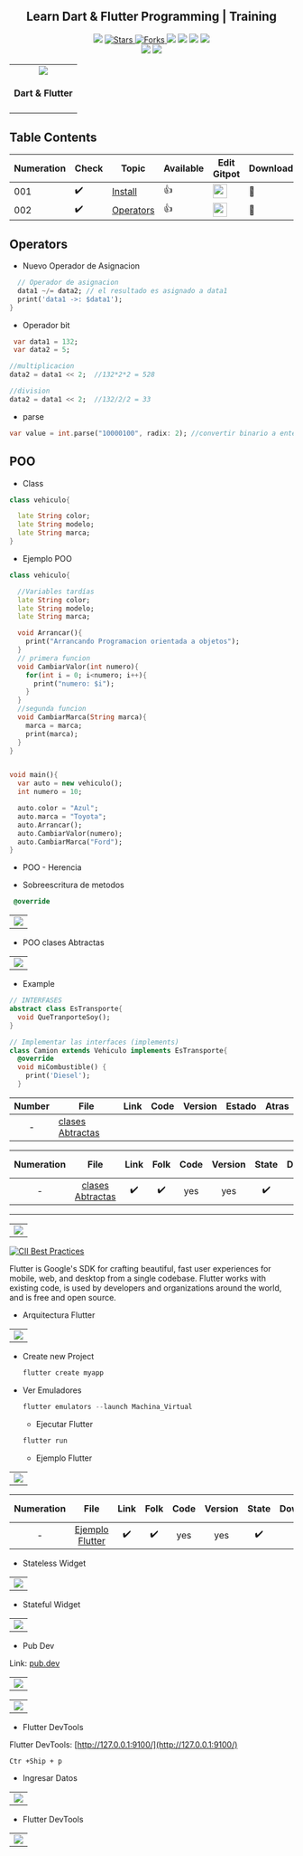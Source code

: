 <h2 align="center">Learn Dart & Flutter Programming | Training </h2>

<p align="center">
  
   </a>
    <img src="https://img.shields.io/github/languages/top/BrianMarquez3/Learning-Dart-Flutter?color=blue">
  </a>
  <a href="https://github.com/BrianMarquez3/Learning-Dart-Flutter/stargazers">
    <img src="https://img.shields.io/github/stars/BrianMarquez3/Learning-Dart-Flutter.svg?style=flat" alt="Stars">
  </a>
  <a href="https://github.com/BrianMarquez3/Learning-Dart-Flutter/network">
    <img src="https://img.shields.io/github/forks/BrianMarquez3/Learning-Dart-Flutter.svg?style=flat" alt="Forks">
  </a>
    <img src="https://img.shields.io/github/v/tag/BrianMarquez3/Learning-Dart-Flutter?color=red&label=Version&logo=dart">
  </a>
  
  </a>
    <img src="https://img.shields.io/github/languages/code-size/BrianMarquez3/Learning-Dart-Flutter">
  </a>
  
  </a>
    <img src="https://img.shields.io/github/downloads/BrianMarquez3/Learning-Dart-Flutter/total?color=green">
  </a>
  
   </a>
   <a href="https://github.com/BrianMarquez3/Learning-Dart-Flutter/network">
    <img src="https://img.shields.io/badge/Plataform-Windows-blue">
  </a><br>
 
<!--Cuadrados grandes-->
  <img src="https://img.shields.io/github/last-commit/BrianMarquez3/Learning-Dart-Flutter?color=yellow&style=for-the-badge">
  <img src="https://img.shields.io/github/languages/count/BrianMarquez3/Learning-Dart-Flutter?style=for-the-badge">
  
</p>
  
<table align="center">
  <tr>
    <td align="center" style="padding=0;width=50%;">
      <img align="center" style="padding=0;" src="./images/logo/main.jpg" />
      <h4 align="center"> Dart & Flutter </h4>
    </td>
  </tr>
</table>
 
## Table Contents

 Numeration    | Check  |    Topic      |   Available      |    Edit Gitpot    |    Downloads    |  Link   |
| ------------ |--------|-------------- |----------------- |------------------ |---------------- |-------- |
|  001   |:heavy_check_mark: | [Install](https://github.com/BrianMarquez3/Learning-Dark-Flutter/tree/main/Install-Dark-Flutter)  |   👍  |<img src="https://media.giphy.com/media/gJ1zlEIw4c30qpyooF/giphy.gif" width="25px"> | 💾 | [ Atras](https://github.com/BrianMarquez3) | 
|  002   |:heavy_check_mark: | [Operators](#Operators)  |   👍  |<img src="https://media.giphy.com/media/gJ1zlEIw4c30qpyooF/giphy.gif" width="25px"> | 💾 | [ Atras](https://github.com/BrianMarquez3) | 

## Operators

* Nuevo Operador de Asignacion

```dart
  // Operador de asignacion
  data1 ~/= data2; // el resultado es asignado a data1
  print('data1 ->: $data1');
}
```
* Operador bit

```dart
 var data1 = 132;
 var data2 = 5;

//multiplicacion
data2 = data1 << 2;  //132*2*2 = 528

//division
data2 = data1 << 2;  //132/2/2 = 33
```

* parse

```dart
var value = int.parse("10000100", radix: 2); //convertir binario a entero
```

<!--https://giphy.com/stickers/LeCercle-Boxing-boom-cercle-lecercle-hsg8UlvI5sYa4oVFIW>-->

## POO

* Class

```dart
class vehiculo{

  late String color;
  late String modelo;
  late String marca;
}

```

* Ejemplo POO

```dart
class vehiculo{

  //Variables tardías
  late String color;
  late String modelo;
  late String marca;

  void Arrancar(){
    print("Arrancando Programacion orientada a objetos");
  }
  // primera funcion
  void CambiarValor(int numero){
    for(int i = 0; i<numero; i++){
      print("numero: $i");
    }
  }
  //segunda funcion
  void CambiarMarca(String marca){
    marca = marca;
    print(marca);
  }
}


void main(){
  var auto = new vehiculo();
  int numero = 10;

  auto.color = "Azul";
  auto.marca = "Toyota";
  auto.Arrancar();
  auto.CambiarValor(numero);
  auto.CambiarMarca("Ford");
}
```

* POO - Herencia

- Sobreescritura de metodos

```dart
 @override
 ```

<table align="center">
  <tr>
    <td align="center" style="padding=0;width=50%;">
      <img align="center" style="padding=0;" src="./images/image_herencia.png" />
    </td>
  </tr>
</table>

* POO clases Abtractas


<table align="center">
  <tr>
    <td align="center" style="padding=0;width=50%;">
      <img align="center" style="padding=0;" src="./images/image_classesAbtractas.png" />
    </td>
  </tr>
</table>

- Example

```dart
// INTERFASES
abstract class EsTransporte{
  void QueTranporteSoy();
}

// Implementar las interfaces (implements)
class Camion extends Vehiculo implements EsTransporte{
  @override
  void miCombustible() {
    print('Diesel');
  }
```

|Number| File                  | Link        |    Code     | Version     | Estado      | Atras       |
|:----:|-----------------------|:-----------:|:-----------:|:-----------:|:-----------:|:-----------:|
| -   | [clases Abtractas ](https://github.com/BrianMarquez3/Learning-Dark-Flutter/blob/main/interfaces.dart) |




|Numeration  | File   |  Link       |    Folk     |  Code       | Version     | State       | Download    |  Go back    |
|:----------:|:------:|:-----------:|:-----------:|:-----------:|:-----------:|:-----------:|:-----------:|:-----------:|
|-       | [clases Abtractas ](https://github.com/BrianMarquez3/Learning-Dark-Flutter/blob/main/interfaces.dart)  | ✔️  | ✔️ | yes | yes | ✔️ | 💾 | [⬅️Atras](#https://github.com/BrianMarquez3) |

---

<table align="center">
  <tr>
    <td align="center" style="padding=0;width=50%;">
      <img align="center" style="padding=0;" src="./images/flutter/flutter-lockup-bg.jpg" />
    </td>
  </tr>
</table>

[![CII Best Practices](https://bestpractices.coreinfrastructure.org/projects/5631/badge)](https://bestpractices.coreinfrastructure.org/projects/5631)


Flutter is Google's SDK for crafting beautiful, fast user experiences for
mobile, web, and desktop from a single codebase. Flutter works with existing
code, is used by developers and organizations around the world, and is free and
open source. 

 - Arquitectura Flutter

<table align="center">
  <tr>
    <td align="center" style="padding=0;width=50%;">
      <img align="center" style="padding=0;" src="./images/flutter/conocendo_flutter.png" />
    </td>
  </tr>
</table>

* Create new Project

  ```dart
  flutter create myapp
  ```

* Ver Emuladores

  ```dart
  flutter emulators --launch Machina_Virtual
  ```

  * Ejecutar Flutter

  ```dart
  flutter run
  ```

  * Ejemplo Flutter
  
<table align="center">
  <tr>
    <td align="center" style="padding=0;width=50%;">
      <img align="center" style="padding=0;" src="./images/ejemploFlutter.png" />
    </td>
  </tr>
</table>

|Numeration  | File   |  Link       |    Folk     |  Code       | Version     | State       | Download    |  Go back    |
|:----------:|:------:|:-----------:|:-----------:|:-----------:|:-----------:|:-----------:|:-----------:|:-----------:|
|-       | [Ejemplo Flutter ](https://github.com/BrianMarquez3/Learning-Dark-Flutter/tree/main/myFlutter/myapp)  | ✔️  | ✔️ | yes | yes | ✔️ | 💾 | [⬅️Atras](#https://github.com/BrianMarquez3) |

* Stateless Widget

<table align="center">
  <tr>
    <td align="center" style="padding=0;width=50%;">
      <img align="center" style="padding=0;" src="./images/statelessWidget.png" />
    </td>
  </tr>
</table>

* Stateful Widget

<table align="center">
  <tr>
    <td align="center" style="padding=0;width=50%;">
      <img align="center" style="padding=0;" src="./images/statefulWidget.png" />
    </td>
  </tr>
</table>

* Pub Dev

Link: [pub.dev](https://pub.dev/)

<table align="center">
  <tr>
    <td align="center" style="padding=0;width=50%;">
      <img align="center" style="padding=0;" src="./images/pub_dev.png" />
    </td>
  </tr>
  
  <table align="center">
  <tr>
    <td align="center" style="padding=0;width=50%;">
      <img align="center" style="padding=0;" src="./images/pub_dev_eample.png" />
    </td>
  </tr>
</table>


* Flutter DevTools

Flutter DevTools: [http://127.0.0.1:9100/](http://127.0.0.1:9100/)


 `Ctr +Ship + p`

- Ingresar Datos

<table align="center">
  <tr>
    <td align="center" style="padding=0;width=50%;">
      <img align="center" style="padding=0;" src="./images/dart_opcions.png" />
    </td>
  </tr>
</table>

- Flutter DevTools

<table align="center">
  <tr>
    <td align="center" style="padding=0;width=50%;">
      <img align="center" style="padding=0;" src="./images/flutterDevTools.2.png" />
    </td>
  </tr>
</table>
